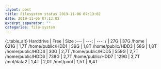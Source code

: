 ```yaml
---
layout: post
title: Filesystem status 2019-11-06 07:13:02
date: 2019-11-06 07:13:02
excerpt_separator: ""
categories: file-system
---
```

{:.table_alt}
Harddrive | Free | Size
:--- | ---: | ---:
/ | 27G | 37G
/home | 621G | 1,7T
/home/public/HDD1 | 39G | 1,8T
/home/public/HDD3 | 58G | 1,8T
/home/public/HDD4 | 30G | 2,7T
/home/public/HDD5 | 559G | 2,7T
/home/public/HDD6 | 738G | 2,7T
/home/public/HDD7 | 129G | 2,7T
/mnt/data2 | 1,4T | 2,0T
/mnt/pool | 1,5T | 6,4T
